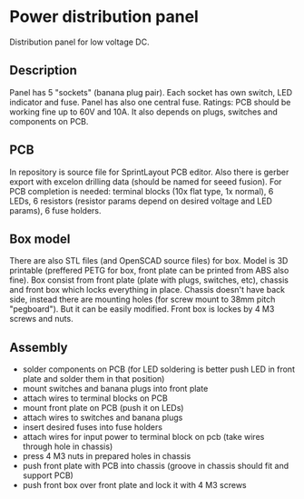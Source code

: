 # Power distribution panel

Distribution panel for low voltage DC.

## Description
Panel has 5 "sockets" (banana plug pair). Each socket has own switch, LED indicator and fuse. Panel has also one central fuse. Ratings: PCB should be working fine up to 60V and 10A. It also depends on plugs, switches and components on PCB.

## PCB
In repository is source file for SprintLayout PCB editor. Also there is gerber export with excelon drilling data (should be named for seeed fusion). For PCB completion is needed: terminal blocks (10x flat type, 1x normal), 6 LEDs, 6 resistors (resistor params depend on desired voltage and LED params), 6 fuse holders.

## Box model
There are also STL files (and OpenSCAD source files) for box. Model is 3D printable (preffered PETG for box, front plate can be printed from ABS also fine). Box consist from front plate (plate with plugs, switches, etc), chassis and front box which locks everything in place. Chassis doesn't have back side, instead there are mounting holes (for screw mount to 38mm pitch "pegboard"). But it can be easily modified. Front box is lockes by 4 M3 screws and nuts.

## Assembly
- solder components on PCB (for LED soldering is better push LED in front plate and solder them in that position)
- mount switches and banana plugs into front plate
- attach wires to terminal blocks on PCB
- mount front plate on PCB (push it on LEDs)
- attach wires to switches and banana plugs
- insert desired fuses into fuse holders
- attach wires for input power to terminal block on pcb (take wires through hole in chassis)
- press 4 M3 nuts in prepared holes in chassis
- push front plate with PCB into chassis (groove in chassis should fit and support PCB)
- push front box over front plate and lock it with 4 M3 screws
